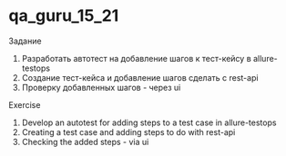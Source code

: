 # qa_guru_15_21

Задание

1. Разработать автотест на добавление шагов к тест-кейсу в allure-testops
2. Создание тест-кейса и добавление шагов сделать с rest-api
3. Проверку добавленных шагов - через ui

Exercise

1. Develop an autotest for adding steps to a test case in allure-testops
2. Creating a test case and adding steps to do with rest-api
3. Checking the added steps - via ui
